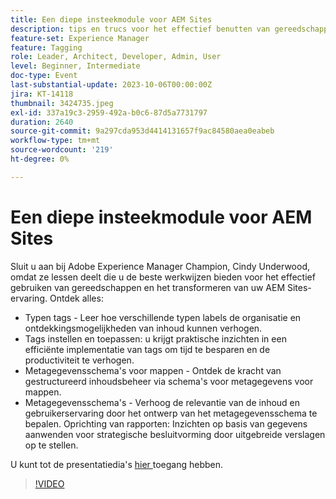 ```yaml
---
title: Een diepe insteekmodule voor AEM Sites
description: tips en trucs voor het effectief benutten van gereedschappen en het transformeren van uw AEM Sites-ervaring. Typen tags Leer hoe verschillende tagtypen de organisatie en ontdekkingsmogelijkheden van inhoud kunnen verhogen.  Door tags in te stellen en toe te passen krijgt u meer inzicht in efficiënte implementatie van tags om tijd te besparen en de productiviteit te verhogen.  Metagegevensschema's van mappen Ontdek de kracht van gestructureerd inhoudsbeheer via schema's voor metagegevens van mappen.Metagegevensschema's Verhoog de relevantie en gebruikerservaring van de inhoud door het ontwerp van het metagegevensschema te bepalen. Met Rapporten stelt u gegevensgestuurde inzichten in voor strategische besluitvorming door uitgebreide rapporten op te stellen. U kunt hier de presentatiedia's openen.
feature-set: Experience Manager
feature: Tagging
role: Leader, Architect, Developer, Admin, User
level: Beginner, Intermediate
doc-type: Event
last-substantial-update: 2023-10-06T00:00:00Z
jira: KT-14118
thumbnail: 3424735.jpeg
exl-id: 337a19c3-2959-492a-b0c6-87d5a7731797
duration: 2640
source-git-commit: 9a297cda953d4414131657f9ac84580aea0eabeb
workflow-type: tm+mt
source-wordcount: '219'
ht-degree: 0%

---
```


# Een diepe insteekmodule voor AEM Sites

Sluit u aan bij Adobe Experience Manager Champion, Cindy Underwood, omdat ze lessen deelt die u de beste werkwijzen bieden voor het effectief gebruiken van gereedschappen en het transformeren van uw AEM Sites-ervaring. Ontdek alles:

* Typen tags - Leer hoe verschillende typen labels de organisatie en ontdekkingsmogelijkheden van inhoud kunnen verhogen.
* Tags instellen en toepassen: u krijgt praktische inzichten in een efficiënte implementatie van tags om tijd te besparen en de productiviteit te verhogen.
* Metagegevensschema&#39;s voor mappen - Ontdek de kracht van gestructureerd inhoudsbeheer via schema&#39;s voor metagegevens voor mappen.
* Metagegevensschema&#39;s - Verhoog de relevantie van de inhoud en gebruikerservaring door het ontwerp van het metagegevensschema te bepalen. Oprichting van rapporten: Inzichten op basis van gegevens aanwenden voor strategische besluitvorming door uitgebreide verslagen op te stellen.

U kunt tot de presentatiedia&#39;s [ hier ](/help/learn-from-your-peers/assets/experience-manager/sept2023/AEM-Sites-Tools-Webinar.pdf) toegang hebben.

>[!VIDEO](https://video.tv.adobe.com/v/3424735/?learn=on)
